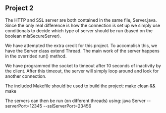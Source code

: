 Project 2
----------
The HTTP and SSL server are both contained in the same file, Server.java.  Since the only real difference is how the connection is set up
we simply use conditionals to decide which type of server should be run (based on the boolean mIsSecureServer). 

We have attempted the extra credit for this project.  To accomplish this, we have the Server class extend Thread.  The main work of the 
server happens in the overrided run() method.  

We have programmed the socket to timeout after 10 seconds of inactivity by the client.  After this timeout, the server will simply loop around 
and look for another connection.

The included Makefile should be used to build the project:  make clean && make

The servers can then be run (on different threads) using: java Server --serverPort=12345 --sslServerPort=23456
